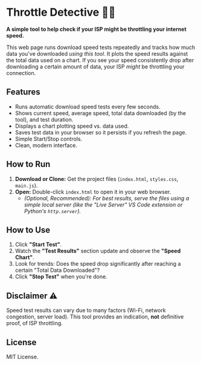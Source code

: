 # Throttle Detective 🕵️‍♂️

**A simple tool to help check if your ISP might be throttling your internet speed.**

This web page runs download speed tests repeatedly and tracks how much data you've downloaded *using this tool*. It plots the speed results against the total data used on a chart. If you see your speed consistently drop after downloading a certain amount of data, your ISP *might* be throttling your connection.

## Features

*   Runs automatic download speed tests every few seconds.
*   Shows current speed, average speed, total data downloaded (by the tool), and test duration.
*   Displays a chart plotting speed vs. data used.
*   Saves test data in your browser so it persists if you refresh the page.
*   Simple Start/Stop controls.
*   Clean, modern interface.

## How to Run

1.  **Download or Clone:** Get the project files (`index.html`, `styles.css`, `main.js`).
2.  **Open:** Double-click `index.html` to open it in your web browser.
    *   *(Optional, Recommended): For best results, serve the files using a simple local server (like the "Live Server" VS Code extension or Python's `http.server`).*

## How to Use

1.  Click **"Start Test"**.
2.  Watch the **"Test Results"** section update and observe the **"Speed Chart"**.
3.  Look for trends: Does the speed drop significantly after reaching a certain "Total Data Downloaded"?
4.  Click **"Stop Test"** when you're done.

## Disclaimer ⚠️

Speed test results can vary due to many factors (Wi-Fi, network congestion, server load). This tool provides an indication, **not** definitive proof, of ISP throttling.

## License

MIT License.